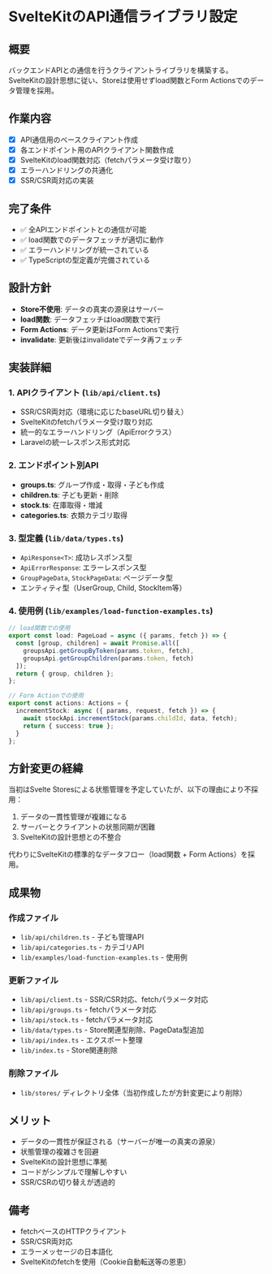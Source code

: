 # SvelteKitのAPI通信ライブラリ設定

## 概要
バックエンドAPIとの通信を行うクライアントライブラリを構築する。
SvelteKitの設計思想に従い、Storeは使用せずload関数とForm Actionsでのデータ管理を採用。

## 作業内容
- [x] API通信用のベースクライアント作成
- [x] 各エンドポイント用のAPIクライアント関数作成
- [x] SvelteKitのload関数対応（fetchパラメータ受け取り）
- [x] エラーハンドリングの共通化
- [x] SSR/CSR両対応の実装

## 完了条件
- ✅ 全APIエンドポイントとの通信が可能
- ✅ load関数でのデータフェッチが適切に動作
- ✅ エラーハンドリングが統一されている
- ✅ TypeScriptの型定義が完備されている

## 設計方針
- **Store不使用**: データの真実の源泉はサーバー
- **load関数**: データフェッチはload関数で実行
- **Form Actions**: データ更新はForm Actionsで実行
- **invalidate**: 更新後はinvalidateでデータ再フェッチ

## 実装詳細

### 1. APIクライアント (`lib/api/client.ts`)
- SSR/CSR両対応（環境に応じたbaseURL切り替え）
- SvelteKitのfetchパラメータ受け取り対応
- 統一的なエラーハンドリング（ApiErrorクラス）
- Laravelの統一レスポンス形式対応

### 2. エンドポイント別API
- **groups.ts**: グループ作成・取得・子ども作成
- **children.ts**: 子ども更新・削除
- **stock.ts**: 在庫取得・増減
- **categories.ts**: 衣類カテゴリ取得

### 3. 型定義 (`lib/data/types.ts`)
- `ApiResponse<T>`: 成功レスポンス型
- `ApiErrorResponse`: エラーレスポンス型
- `GroupPageData`, `StockPageData`: ページデータ型
- エンティティ型（UserGroup, Child, StockItem等）

### 4. 使用例 (`lib/examples/load-function-examples.ts`)
```typescript
// load関数での使用
export const load: PageLoad = async ({ params, fetch }) => {
  const [group, children] = await Promise.all([
    groupsApi.getGroupByToken(params.token, fetch),
    groupsApi.getGroupChildren(params.token, fetch)
  ]);
  return { group, children };
};

// Form Actionでの使用
export const actions: Actions = {
  incrementStock: async ({ params, request, fetch }) => {
    await stockApi.incrementStock(params.childId, data, fetch);
    return { success: true };
  }
};
```

## 方針変更の経緯
当初はSvelte Storesによる状態管理を予定していたが、以下の理由により不採用：
1. データの一貫性管理が複雑になる
2. サーバーとクライアントの状態同期が困難
3. SvelteKitの設計思想との不整合

代わりにSvelteKitの標準的なデータフロー（load関数 + Form Actions）を採用。

## 成果物
### 作成ファイル
- `lib/api/children.ts` - 子ども管理API
- `lib/api/categories.ts` - カテゴリAPI
- `lib/examples/load-function-examples.ts` - 使用例

### 更新ファイル
- `lib/api/client.ts` - SSR/CSR対応、fetchパラメータ対応
- `lib/api/groups.ts` - fetchパラメータ対応
- `lib/api/stock.ts` - fetchパラメータ対応
- `lib/data/types.ts` - Store関連型削除、PageData型追加
- `lib/api/index.ts` - エクスポート整理
- `lib/index.ts` - Store関連削除

### 削除ファイル
- `lib/stores/` ディレクトリ全体（当初作成したが方針変更により削除）

## メリット
- データの一貫性が保証される（サーバーが唯一の真実の源泉）
- 状態管理の複雑さを回避
- SvelteKitの設計思想に準拠
- コードがシンプルで理解しやすい
- SSR/CSRの切り替えが透過的

## 備考
- fetchベースのHTTPクライアント
- SSR/CSR両対応
- エラーメッセージの日本語化
- SvelteKitのfetchを使用（Cookie自動転送等の恩恵）